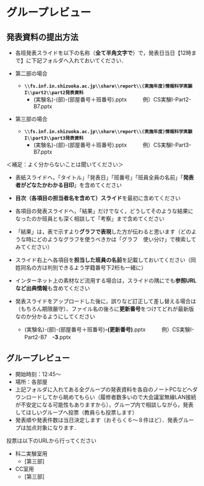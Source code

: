 # グループレビュー
## 発表資料の提出方法

-   各班発表スライドを以下の名称（**全て半角文字で**）で，発表日当日【12時まで】に下記フォルダへ入れておいてください．

-   第二部の場合
    -   **`\\fs.inf.in.shizuoka.ac.jp\\share\\report\\(実施年度)情報科学実験I\\part2\\part2発表資料`**
        -   (実験名)-(部)-(部屋番号＋班番号).pptx　　　例）CS実験I-Part2-B7.pptx

-   第三部の場合
    -   **`\\fs.inf.in.shizuoka.ac.jp\\share\\report\\(実施年度)情報科学実験I\\part3\\part3発表資料`**
        -   (実験名)-(部)-(部屋番号＋班番号).pptx　　　例）CS実験I-Part3-B7.pptx

  
＜補足：よく分からないことは聞いてください＞

-   表紙スライドへ，「タイトル」「発表日」「班番号」「班員全員の名前」「**発表者がどなたかわかる目印**」を含めてください
-   **目次（各項目の担当者名を含めて）スライド**を最初に含めてください
-   各項目の発表スライドへ，「結果」だけでなく，どうしてそのような結果になったのか班員とも深く相談して「考察」まで含めてください
-   「結果」は，表で示すより**グラフで表現**した方が伝わると思います（どのような時にどのようなグラフを使うべきかは「グラフ　使い分け」で検索してみてください）
-   スライド右上へ各項目を**担当した班員の名前**を記載しておいてください（同姓同名の方は判別できるよう学籍番号下2桁も一緒に）
-   インターネット上の素材など流用する場合は，スライドの隅にでも**参照URLなど出典情報**も含めてください
-   発表スライドをアップロードした後に，誤りなど訂正して差し替える場合は（もちろん期限厳守）、ファイル名の後ろに**更新番号**をつけてどれが最新版なのか分かるようにしてください

    -   (実験名)-(部)-(部屋番号＋班番号)**\-(更新番号)**.pptx　　　例）CS実験I-Part2-B7　**\-3**.pptx

## グループレビュー

-   開始時刻：12:45～
-   場所：各部屋
-   上記フォルダに入れてある全グループの発表資料を各自のノートPCなどへダウンロードしてから眺めてもらい（履修者数多いので大会議室無線LAN接続が不安定になる可能性もありますから），グループ内で相談しながら，発表してほしいグループへ投票（教員らも投票します）
-   発表順や発表件数は当日決定します（おそらく６〜８件ほど）．発表グループは加点対象になります．

投票は以下のURLから行ってください

-   科二実験室用
    -   \[第三部\] 
-   CC室用
    -   \[第三部\] 